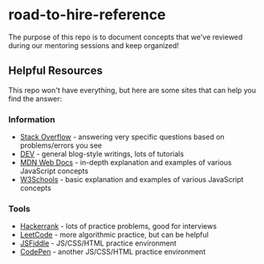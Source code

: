 # road-to-hire-reference

The purpose of this repo is to document concepts that we've reviewed during our mentoring sessions and keep organized!

## Helpful Resources

This repo won't have everything, but here are some sites that can help you find the answer:

### Information
- [Stack Overflow](https://stackoverflow.com/) - answering very specific questions based on problems/errors you see
- [DEV](https://dev.to/) - general blog-style writings, lots of tutorials
- [MDN Web Docs](https://developer.mozilla.org/en-US/docs/Web/JavaScript) - in-depth explanation and examples of various JavaScript concepts
- [W3Schools](https://www.w3schools.com/) - basic explanation and examples of various JavaScript concepts

### Tools
- [Hackerrank](https://www.hackerrank.com/) - lots of practice problems, good for interviews
- [LeetCode](https://leetcode.com/) - more algorithmic practice, but can be helpful
- [JSFiddle](https://jsfiddle.net/) - JS/CSS/HTML practice environment
- [CodePen](https://codepen.io/) - another JS/CSS/HTML practice environment
